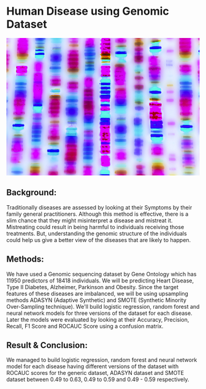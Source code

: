 # Human Disease using Genomic Dataset

![alt text](dna-sequence-730x520.jpg)
## Background:  
Traditionally diseases are assessed by looking at their Symptoms by their family general practitioners. Although this method is effective, there is a slim chance that they might misinterpret a disease and mistreat it. Mistreating could result in being harmful to individuals receiving those treatments. But, understanding the genomic structure of the individuals could help us give a better view of the diseases that are likely to happen.   
## Methods: 
We have used a Genomic sequencing dataset by Gene Ontology which has 11950 predictors of 18418 individuals. We will be predicting Heart Disease, Type II Diabetes, Alzheimer, Parkinson and Obesity. Since the target features of these diseases are imbalanced, we will be using upsampling methods ADASYN (Adaptive Synthetic) and SMOTE (Synthetic Minority Over-Sampling technique). We'll build logistic regression, random forest and neural network models for three versions of the dataset for each disease. Later the models were evaluated by looking at their Accuracy, Precision, Recall, F1 Score and ROCAUC Score using a confusion matrix.   
## Result & Conclusion: 
We managed to build logistic regression, random forest and neural network model for each disease having different versions of the dataset with ROCAUC scores for the generic dataset, ADASYN dataset and SMOTE dataset between 0.49 to 0.63, 0.49 to 0.59 and 0.49 - 0.59 respectively.
